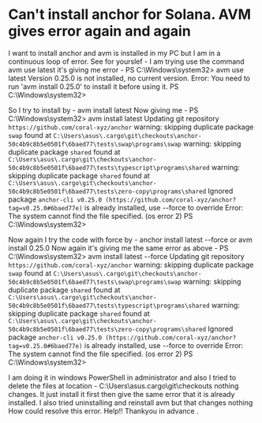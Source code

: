 
# Can't install anchor for Solana. AVM gives error again and again

I want to install anchor and avm is installed in my PC but I am in a continuous loop of error.
See for yourslef -
I am trying use the command avm use latest it's giving me error -
PS C:\Windows\system32> avm use latest
Version 0.25.0 is not installed, no current version.
Error: You need to run 'avm install 0.25.0' to install it before using it.
PS C:\Windows\system32>

So I try to install by - avm install latest Now giving me -
PS C:\Windows\system32> avm install latest
    Updating git repository `https://github.com/coral-xyz/anchor`
warning: skipping duplicate package `swap` found at `C:\Users\asus\.cargo\git\checkouts\anchor-50c4b9c8b5e0501f\6baed77\tests\swap\programs\swap`
warning: skipping duplicate package `shared` found at `C:\Users\asus\.cargo\git\checkouts\anchor-50c4b9c8b5e0501f\6baed77\tests\typescript\programs\shared`
warning: skipping duplicate package `shared` found at `C:\Users\asus\.cargo\git\checkouts\anchor-50c4b9c8b5e0501f\6baed77\tests\zero-copy\programs\shared`
     Ignored package `anchor-cli v0.25.0 (https://github.com/coral-xyz/anchor?tag=v0.25.0#6baed77e)` is already installed, use --force to override
Error: The system cannot find the file specified. (os error 2)
PS C:\Windows\system32>

Now again I try the code with force by - anchor install latest --force or avm install 0.25.0 Now again it's giving me the same error as above -
PS C:\Windows\system32> avm install latest --force
    Updating git repository `https://github.com/coral-xyz/anchor`
warning: skipping duplicate package `swap` found at `C:\Users\asus\.cargo\git\checkouts\anchor-50c4b9c8b5e0501f\6baed77\tests\swap\programs\swap`
warning: skipping duplicate package `shared` found at `C:\Users\asus\.cargo\git\checkouts\anchor-50c4b9c8b5e0501f\6baed77\tests\typescript\programs\shared`
warning: skipping duplicate package `shared` found at `C:\Users\asus\.cargo\git\checkouts\anchor-50c4b9c8b5e0501f\6baed77\tests\zero-copy\programs\shared`
     Ignored package `anchor-cli v0.25.0 (https://github.com/coral-xyz/anchor?tag=v0.25.0#6baed77e)` is already installed, use --force to override
Error: The system cannot find the file specified. (os error 2)
PS C:\Windows\system32>

I am doing it in windows PowerShell in administrator and also I tried to delete the files at location - C:\Users\asus.cargo\git\checkouts nothing changes.
It just install it first then give the same error that it is already installed.
I also tried uninstalling and reinstall avm but that changes nothing
How could  resolve this error. Help!!
Thankyou in advance .

        